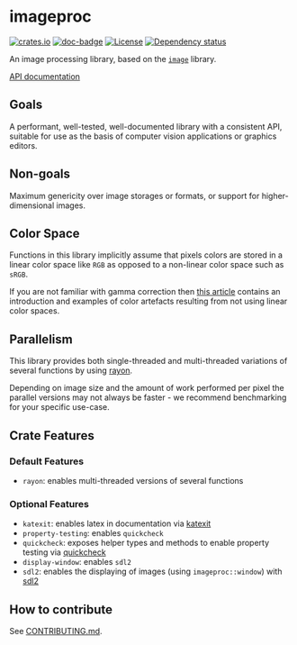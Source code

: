 # imageproc

[![crates.io](https://img.shields.io/crates/v/imageproc.svg)](https://crates.io/crates/imageproc)
[![doc-badge]][doc-link]
[![License](https://img.shields.io/badge/license-MIT-blue.svg)](https://github.com/image-rs/imageproc/blob/master/LICENSE)
[![Dependency status](https://deps.rs/repo/github/image-rs/imageproc/status.svg)](https://deps.rs/repo/github/image-rs/imageproc)

An image processing library, based on the
[`image`](https://github.com/image-rs/image) library.

[API documentation][doc-link]

[doc-badge]: https://docs.rs/imageproc/badge.svg
[doc-link]: https://docs.rs/imageproc

## Goals

A performant, well-tested, well-documented library with a consistent API, suitable for use as
the basis of computer vision applications or graphics editors.

## Non-goals

Maximum genericity over image storages or formats, or support for higher-dimensional images.

## Color Space

Functions in this library implicitly assume that pixels colors are
stored in a linear color space like `RGB` as opposed to a non-linear color
space such as `sRGB`.

If you are not familiar with gamma correction then [this article] contains
an introduction and examples of color artefacts resulting
from not using linear color spaces.

[this article]: https://blog.johnnovak.net/2016/09/21/what-every-coder-should-know-about-gamma/

## Parallelism

This library provides both single-threaded and multi-threaded variations of several functions
by using [rayon](https://github.com/rayon-rs/rayon).

Depending on image size and the amount of work performed per pixel the parallel versions may not 
always be faster - we recommend benchmarking for your specific use-case.

## Crate Features

### Default Features

- `rayon`: enables multi-threaded versions of several functions

### Optional Features

- `katexit`: enables latex in documentation via
  [katexit](https://github.com/termoshtt/katexit)
- `property-testing`: enables `quickcheck`
- `quickcheck`: exposes helper types and methods to enable property testing
  via [quickcheck](https://github.com/BurntSushi/quickcheck)
- `display-window`: enables `sdl2`
- `sdl2`: enables the displaying of images (using `imageproc::window`) with
  [sdl2](https://github.com/Rust-SDL2/rust-sdl2)

## How to contribute

See [CONTRIBUTING.md](CONTRIBUTING.md).